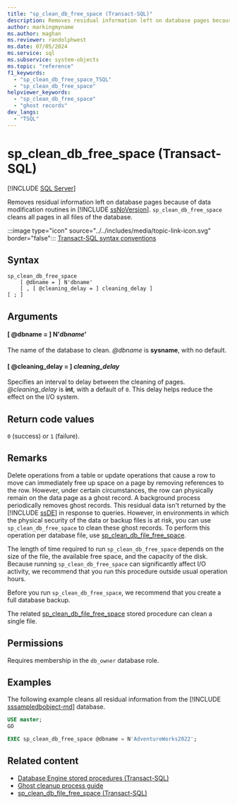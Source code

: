 ```yaml
---
title: "sp_clean_db_free_space (Transact-SQL)"
description: Removes residual information left on database pages because of data modification routines in SQL Server.
author: markingmyname
ms.author: maghan
ms.reviewer: randolphwest
ms.date: 07/05/2024
ms.service: sql
ms.subservice: system-objects
ms.topic: "reference"
f1_keywords:
  - "sp_clean_db_free_space_TSQL"
  - "sp_clean_db_free_space"
helpviewer_keywords:
  - "sp_clean_db_free_space"
  - "ghost records"
dev_langs:
  - "TSQL"
---
```

# sp_clean_db_free_space (Transact-SQL)

[!INCLUDE [SQL Server](../../includes/applies-to-version/sqlserver.md)]

Removes residual information left on database pages because of data modification routines in [!INCLUDE [ssNoVersion](../../includes/ssnoversion-md.md)]. `sp_clean_db_free_space` cleans all pages in all files of the database.

:::image type="icon" source="../../includes/media/topic-link-icon.svg" border="false"::: [Transact-SQL syntax conventions](../../t-sql/language-elements/transact-sql-syntax-conventions-transact-sql.md)

## Syntax

```syntaxsql
sp_clean_db_free_space
    [ @dbname = ] N'dbname'
    [ , [ @cleaning_delay = ] cleaning_delay ]
[ ; ]
```

## Arguments

#### [ @dbname = ] N'*dbname*'

The name of the database to clean. *@dbname* is **sysname**, with no default.

#### [ @cleaning_delay = ] *cleaning_delay*

Specifies an interval to delay between the cleaning of pages. *@cleaning_delay* is **int**, with a default of `0`. This delay helps reduce the effect on the I/O system.

## Return code values

`0` (success) or `1` (failure).

## Remarks

Delete operations from a table or update operations that cause a row to move can immediately free up space on a page by removing references to the row. However, under certain circumstances, the row can physically remain on the data page as a ghost record. A background process periodically removes ghost records. This residual data isn't returned by the [!INCLUDE [ssDE](../../includes/ssde-md.md)] in response to queries. However, in environments in which the physical security of the data or backup files is at risk, you can use `sp_clean_db_free_space` to clean these ghost records. To perform this operation per database file, use [sp_clean_db_file_free_space](sp-clean-db-file-free-space-transact-sql.md).

The length of time required to run `sp_clean_db_free_space` depends on the size of the file, the available free space, and the capacity of the disk. Because running `sp_clean_db_free_space` can significantly affect I/O activity, we recommend that you run this procedure outside usual operation hours.

Before you run `sp_clean_db_free_space`, we recommend that you create a full database backup.

The related [sp_clean_db_file_free_space](sp-clean-db-file-free-space-transact-sql.md) stored procedure can clean a single file.

## Permissions

Requires membership in the `db_owner` database role.

## Examples

The following example cleans all residual information from the [!INCLUDE [sssampledbobject-md](../../includes/sssampledbobject-md.md)] database.

```sql
USE master;
GO

EXEC sp_clean_db_free_space @dbname = N'AdventureWorks2022';
```

## Related content

- [Database Engine stored procedures (Transact-SQL)](database-engine-stored-procedures-transact-sql.md)
- [Ghost cleanup process guide](../ghost-record-cleanup-process-guide.md)
- [sp_clean_db_file_free_space (Transact-SQL)](sp-clean-db-file-free-space-transact-sql.md)
